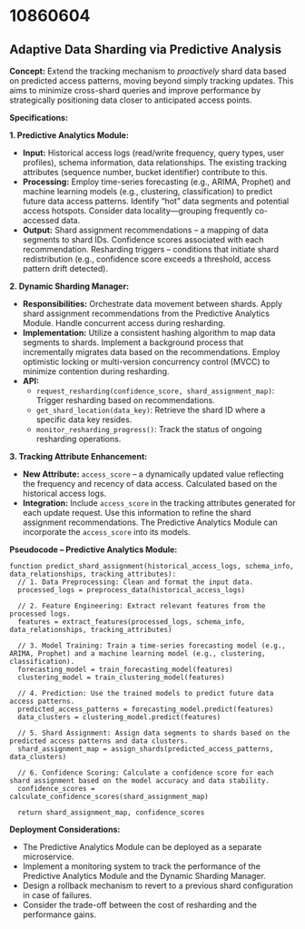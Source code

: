 # 10860604

## Adaptive Data Sharding via Predictive Analysis

**Concept:** Extend the tracking mechanism to *proactively* shard data based on predicted access patterns, moving beyond simply tracking updates. This aims to minimize cross-shard queries and improve performance by strategically positioning data closer to anticipated access points.

**Specifications:**

**1. Predictive Analytics Module:**

*   **Input:** Historical access logs (read/write frequency, query types, user profiles), schema information, data relationships. The existing tracking attributes (sequence number, bucket identifier) contribute to this.
*   **Processing:** Employ time-series forecasting (e.g., ARIMA, Prophet) and machine learning models (e.g., clustering, classification) to predict future data access patterns. Identify “hot” data segments and potential access hotspots.  Consider data locality—grouping frequently co-accessed data.
*   **Output:**  Shard assignment recommendations – a mapping of data segments to shard IDs.  Confidence scores associated with each recommendation.  Resharding triggers – conditions that initiate shard redistribution (e.g., confidence score exceeds a threshold, access pattern drift detected).

**2. Dynamic Sharding Manager:**

*   **Responsibilities:** Orchestrate data movement between shards. Apply shard assignment recommendations from the Predictive Analytics Module.  Handle concurrent access during resharding.
*   **Implementation:**  Utilize a consistent hashing algorithm to map data segments to shards. Implement a background process that incrementally migrates data based on the recommendations. Employ optimistic locking or multi-version concurrency control (MVCC) to minimize contention during resharding.
*   **API:**
    *   `request_resharding(confidence_score, shard_assignment_map)`: Trigger resharding based on recommendations.
    *   `get_shard_location(data_key)`: Retrieve the shard ID where a specific data key resides.
    *   `monitor_resharding_progress()`: Track the status of ongoing resharding operations.

**3. Tracking Attribute Enhancement:**

*   **New Attribute:** `access_score` – a dynamically updated value reflecting the frequency and recency of data access.  Calculated based on the historical access logs.
*   **Integration:** Include `access_score` in the tracking attributes generated for each update request.  Use this information to refine the shard assignment recommendations.  The Predictive Analytics Module can incorporate the `access_score` into its models.

**Pseudocode – Predictive Analytics Module:**

```
function predict_shard_assignment(historical_access_logs, schema_info, data_relationships, tracking_attributes):
  // 1. Data Preprocessing: Clean and format the input data.
  processed_logs = preprocess_data(historical_access_logs)

  // 2. Feature Engineering: Extract relevant features from the processed logs.
  features = extract_features(processed_logs, schema_info, data_relationships, tracking_attributes)

  // 3. Model Training: Train a time-series forecasting model (e.g., ARIMA, Prophet) and a machine learning model (e.g., clustering, classification).
  forecasting_model = train_forecasting_model(features)
  clustering_model = train_clustering_model(features)

  // 4. Prediction: Use the trained models to predict future data access patterns.
  predicted_access_patterns = forecasting_model.predict(features)
  data_clusters = clustering_model.predict(features)

  // 5. Shard Assignment: Assign data segments to shards based on the predicted access patterns and data clusters.
  shard_assignment_map = assign_shards(predicted_access_patterns, data_clusters)

  // 6. Confidence Scoring: Calculate a confidence score for each shard assignment based on the model accuracy and data stability.
  confidence_scores = calculate_confidence_scores(shard_assignment_map)

  return shard_assignment_map, confidence_scores
```

**Deployment Considerations:**

*   The Predictive Analytics Module can be deployed as a separate microservice.
*   Implement a monitoring system to track the performance of the Predictive Analytics Module and the Dynamic Sharding Manager.
*   Design a rollback mechanism to revert to a previous shard configuration in case of failures.
*   Consider the trade-off between the cost of resharding and the performance gains.